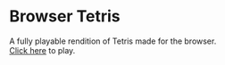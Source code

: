 # Browser Tetris
A fully playable rendition of Tetris made for the browser. <br>
[Click here](https://skylerdyoung.github.io/Browser-Tetris/) to play.
